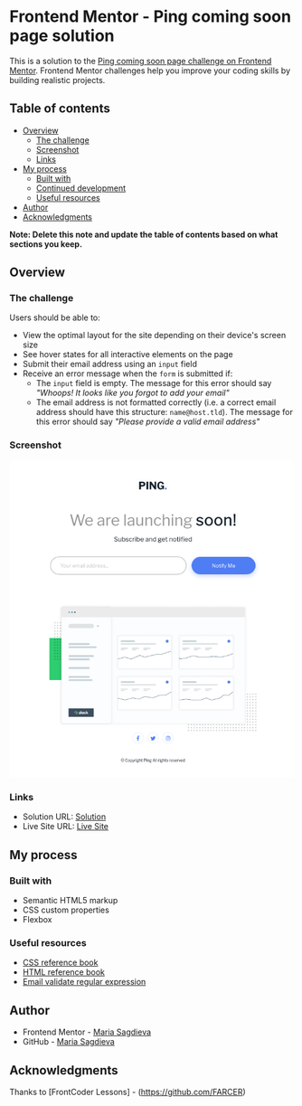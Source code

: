 # Frontend Mentor - Ping coming soon page solution

This is a solution to the [Ping coming soon page challenge on Frontend Mentor](https://www.frontendmentor.io/challenges/ping-single-column-coming-soon-page-5cadd051fec04111f7b848da). Frontend Mentor challenges help you improve your coding skills by building realistic projects. 

## Table of contents

- [Overview](#overview)
  - [The challenge](#the-challenge)
  - [Screenshot](#screenshot)
  - [Links](#links)
- [My process](#my-process)
  - [Built with](#built-with)
  - [Continued development](#continued-development)
  - [Useful resources](#useful-resources)
- [Author](#author)
- [Acknowledgments](#acknowledgments)

**Note: Delete this note and update the table of contents based on what sections you keep.**

## Overview

### The challenge

Users should be able to:

- View the optimal layout for the site depending on their device's screen size
- See hover states for all interactive elements on the page
- Submit their email address using an `input` field
- Receive an error message when the `form` is submitted if:
	- The `input` field is empty. The message for this error should say *"Whoops! It looks like you forgot to add your email"*
	- The email address is not formatted correctly (i.e. a correct email address should have this structure: `name@host.tld`). The message for this error should say *"Please provide a valid email address"*

### Screenshot

![ScreenShot](http://github.com/MSagdieva/FMChallenge---Ping/blob/b69b0c5bda17655750c0593b7cdde49e0c44b8a4/Screenshot%20Ping%20-%20Main.png)


### Links

- Solution URL: [Solution](https://github.com/MSagdieva/FMChallenge---Ping.git)
- Live Site URL: [Live Site](https://fmc-hallenge-ping-msagdieva.vercel.app)

## My process

### Built with

- Semantic HTML5 markup
- CSS custom properties
- Flexbox


### Useful resources

- [CSS reference book](https://cssreference.io/)
- [HTML reference book](https://htmlreference.io/)
- [Email validate regular expression](https://emailregex.com/)


## Author

- Frontend Mentor - [Maria Sagdieva](https://www.frontendmentor.io/profile/MSagdieva)
- GitHub - [Maria Sagdieva](https://github.com/MSagdieva)


## Acknowledgments

Thanks to [FrontCoder Lessons] - (https://github.com/FARCER)
